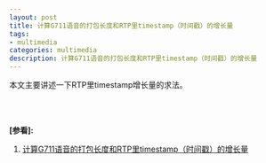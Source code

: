 ```yaml
---
layout: post
title: 计算G711语音的打包长度和RTP里timestamp（时间戳）的增长量
tags:
- multimedia
categories: multimedia
description: 计算G711语音的打包长度和RTP里timestamp（时间戳）的增长量
---
```



本文主要讲述一下RTP里timestamp增长量的求法。

<!-- more -->




<br />
<br />

**[参看]:**

1. [ 计算G711语音的打包长度和RTP里timestamp（时间戳）的增长量](http://blog.csdn.net/tropicofcancer9/article/details/53929878)

<br />
<br />
<br />


